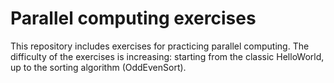 # Parallel computing exercises
This repository includes exercises for practicing parallel computing.
The difficulty of the exercises is increasing: starting from the classic HelloWorld, up to the sorting algorithm (OddEvenSort).
